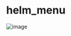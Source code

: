 # helm_menu
![image](https://github.com/user-attachments/assets/946461ab-9059-4b2f-bcb8-4a1c438ed2e1)
